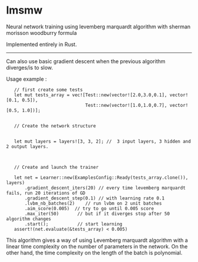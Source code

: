 # lmsmw

Neural network training using levemberg marquardt algorithm with sherman morisson woodburry formula

Implemented entirely in Rust.

---

Can also use basic gradient descent when the previous algorithm diverges/is to slow.


Usage example :



 ```
    // first create some tests
    let mut tests_array = vec![Test::new(vector![2.0,3.0,0.1], vector![0.1, 0.5]),
                               Test::new(vector![1.0,1.0,0.7], vector![0.5, 1.0])];


    // Create the network structure


    let mut layers = layers![3, 3, 2]; //  3 input layers, 3 hidden and 2 output layers.



    // Create and launch the trainer

    let net = Learner::new(ExamplesConfig::Ready(tests_array.clone()), layers)
        .gradient_descent_iters(20) // every time levemberg marquardt fails, run 20 iterations of GD
        .gradient_descent_step(0.1) // with learning rate 0.1
        .lvbm_nb_batches(2)    // run lvbm on 2 unit batches
        .aim_score(0.005)  // try to go until 0.005 score
        .max_iter(50)       // but if it diverges stop after 50 algorithm changes
        .start();           // start learning
    assert!(net.evaluate(&tests_array) < 0.005)
 ```

This algorithm gives a way of using Levemberg marquardt algorithm with a linear time complexity on the number of parameters in the network.
On the other hand, the time complexity on the length of the batch is polynomial.


